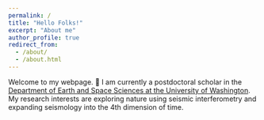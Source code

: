 ```yaml
---
permalink: /
title: "Hello Folks!"
excerpt: "About me"
author_profile: true
redirect_from: 
  - /about/
  - /about.html
---
```


Welcome to my webpage. 🙂
I am currently a postdoctoral scholar in the [Department of Earth and Space Sciences at the University of Washington](https://ess.uw.edu/). My research interests are exploring nature using seismic interferometry and expanding seismology into the 4th dimension of time. 
